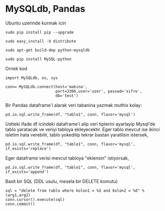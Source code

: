# MySQLdb, Pandas

Ubuntu uzerinde kurmak icin 

```
sudo pip install pip --upgrade

sudo easy_install -U distribute

sudo apt-get build-dep python-mysqldb

sudo pip install MySQL-python
```

Ornek kod 

```
import MySQLdb, os, sys

conn= MySQLdb.connect(host='makina',
                      port=3306,user='user', passwd='sifre',
                      db='test')
```

Bir Pandas dataframe'i alarak veri tabanina yazmak muthis kolay:

```
pd.io.sql.write_frame(df, "tablo1", conn, flavor='mysql')
```

Ustteki ifade df icindeki dataframe'i alip veri tiplerini ayarlayip
Mysql'de tablo yaratacak ve veriyi tabloya ekleyecektir. Eger tablo
mevcut ise ikinci isletim hata verebilir, tablo yokedilip tekrar
bastan yaratilsin istersek,

```
pd.io.sql.write_frame(df, "tablo1", conn, flavor='mysql', if_exists='replace')
```

Eger dataframe verisi mevcut tabloya "eklensin" istiyorsak,

```
pd.io.sql.write_frame(df, "tablo1", conn, flavor='mysql', if_exists='append')
```

Basit bir SQL (DDL usulu, mesela bir DELETE komutu)

```
sql = "delete from tablo where kolon1 = %d and kolon2 = %d" % (arg1,arg2)
conn.cursor().execute(sql)
conn.commit()
```








